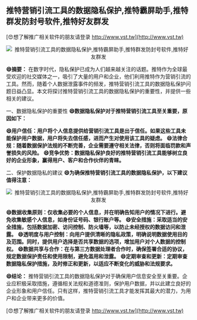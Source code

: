 ## **推特营销引流工具的数据隐私保护,推特霸屏助手,推特群发防封号软件,推特好友群发**

[😍想了解推广相关软件的朋友请登录 http://www.vst.tw](http://www.vst.tw)

 <center><img src="https://vst.tw/MP4/tuiguang/png/6.png" alt="推特营销引流工具的数据隐私保护,推特霸屏助手,推特群发防封号软件,推特好友群发"></center>

**😄摘要：**
在数字时代，隐私保护已成为人们越来越关注的话题。推特作为全球最受欢迎的社交媒体之一，吸引了大量的用户和企业，他们利用推特作为营销引流的工具。然而，随着个人数据泄露事件的频发，推特营销引流工具的数据隐私保护问题日益凸显。本文将探讨推特营销引流工具的数据隐私保护的重要性，并提供一些相关的建议。

一、数据隐私保护的重要性
**😄数据隐私保护对于推特营销引流工具至关重要，原因如下：**

**😄用户信任：用户将个人信息提供给营销引流工具是出于信任。如果这些工具未能保护用户数据，用户将失去信任感，进而产生对使用该工具的疑虑。**
**😄法律合规：随着数据保护法规的不断完善，企业需要遵守相关法律，否则将面临罚款和声誉损失的风险。**
**😄竞争优势：数据隐私保护良好的推特营销引流工具能够树立良好的企业形象，赢得用户、客户和合作伙伴的青睐。**

二、保护数据隐私的建议
**😄为确保推特营销引流工具的数据隐私保护，以下建议值得注意：**

 <center><img src="https://vst.tw/MP4/tuiguang/png/1.png" alt="推特营销引流工具的数据隐私保护,推特霸屏助手,推特群发防封号软件,推特好友群发"></center>

**😄数据收集原则：仅收集必要的个人信息，并在明确告知用户的情况下进行。避免收集敏感个人信息，如身份证号码、银行账户等。**
**😄安全措施：采取适当的安全措施，包括数据加密、访问控制、防火墙等，以防止未经授权的数据访问和泄露。**
**😄透明度与用户控制：向用户提供清晰的隐私政策，明确说明数据使用目的及范围。同时，提供用户选择是否共享数据的选项，增加用户对个人数据的控制权。**
**😄数据共享与合作：在与第三方数据处理者合作时，确保签署合适的协议，规定数据保护责任和使用限制，避免滥用和泄露。**
**😄定期审查和更新：定期审查数据隐私保护措施，及时修正和更新，以适应不断变化的威胁和法规要求。**

**😄结论：**
推特营销引流工具的数据隐私保护对于确保用户信息安全至关重要。企业应积极采取措施，遵循相关法规和道德准则，保护用户数据，并以此建立良好的企业形象和用户信任。只有这样，推特营销引流工具才能发挥其最大的潜力，为用户和企业带来更多的价值。

[😍想了解推广相关软件的朋友请登录 http://www.vst.tw](http://www.vst.tw)



